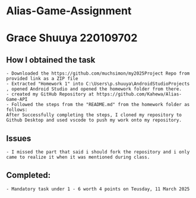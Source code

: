 # Alias-Game-Assignment
# Grace Shuuya 220109702

## How I obtained the task 
	- Downloaded the https://github.com/muchsimon/my2025Project Repo from provided link as a ZIP file
	- Extracted "Homework 1" into C:\Users\p.shuuya\AndroidStudioProjects , opened Android Studio and opened the homework folder from there.
	- created my GitHub Repository at https://github.com/Kahewa/Alias-Game-API 
	- Followed the steps from the "README.md" from the homework folder as follows:
    After Successfully completing the steps, I cloned my repository to Github Desktop and used vscode to push my work onto my repository.

## Issues
    - I missed the part that said i should fork the repository and i only came to realize it when it was mentioned during class.

## Completed:
    - Mandatory task under 1 - 6 worth 4 points on Teusday, 11 March 2025

